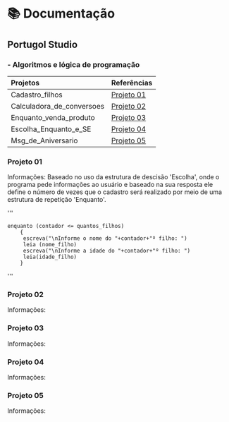 # 📚 Documentação 
  ## Portugol Studio 
  ### - Algoritmos e lógica de programação
  |Projetos    | Referências |
  |:---------|-------------|
  |Cadastro_filhos|[Projeto 01](https://github.com/Alexandre-Paiva/projetos_algoritmo/blob/master/Cadastro_filhos.por)|
  |Calculadora_de_conversoes| [Projeto 02](https://github.com/Alexandre-Paiva/projetos_algoritmo/blob/master/Calculadora_de_conversoes.por)|
  |Enquanto_venda_produto| [Projeto 03](https://github.com/Alexandre-Paiva/projetos_algoritmo/blob/master/Enquanto_venda_produto.por)|
  |Escolha_Enquanto_e_SE| [Projeto 04](https://github.com/Alexandre-Paiva/projetos_algoritmo/blob/master/Escolha_Enquanto_e_SE.por)|
  |Msg_de_Aniversario | [Projeto 05](https://github.com/Alexandre-Paiva/projetos_algoritmo/blob/master/msg_de_aniversario.por)|

### Projeto 01 
 Informações: 
 Baseado no uso da estrutura de descisão 'Escolha', onde o programa pede informações ao usuário e baseado na sua resposta ele define o número de vezes que o cadastro será realizado por meio de uma estrutura de repetição 'Enquanto'.

 '''

    enquanto (contador <= quantos_filhos)
    	{
     	 escreva("\nInforme o nome do "+contador+"º filho: ")
    	 leia (nome_filho)
    	 escreva("\nInforme a idade do "+contador+"º filho: ")
    	 leia(idade_filho)
     	}
'''
 

### Projeto 02 
 Informações: 
 
### Projeto 03 
 Informações: 
 
### Projeto 04 
 Informações: 
 
### Projeto 05 
 Informações: 
 
